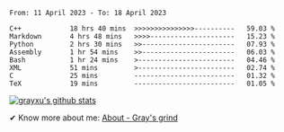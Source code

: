 <!--START_SECTION:waka-->

```text
From: 11 April 2023 - To: 18 April 2023

C++            18 hrs 40 mins  >>>>>>>>>>>>>>>----------   59.03 %
Markdown       4 hrs 48 mins   >>>>---------------------   15.23 %
Python         2 hrs 30 mins   >>-----------------------   07.93 %
Assembly       1 hr 54 mins    >>-----------------------   06.03 %
Bash           1 hr 24 mins    >------------------------   04.46 %
XML            51 mins         >------------------------   02.74 %
C              25 mins         -------------------------   01.32 %
TeX            19 mins         -------------------------   01.05 %
```

<!--END_SECTION:waka-->

[![grayxu's github stats](https://github-readme-stats.vercel.app/api?username=grayxu&count_private=true&show_icons=true)](https://github.com/grayxu)

✔ Know more about me: [About - Gray's grind](https://www.grayxu.cn/)
